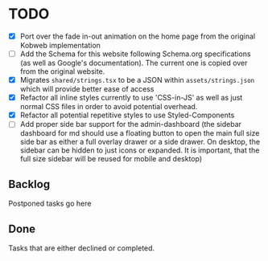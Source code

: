 # TODO

-   [x] Port over the fade in-out animation on the home page from the original Kobweb implementation
-   [ ] Add the Schema for this website following Schema.org specifications (as well as Google's documentation). The current one is copied over from the original website.
-   [x] Migrates `shared/strings.tsx` to be a JSON within `assets/strings.json` which will provide better ease of access
-   [x] Refactor all inline styles currently to use 'CSS-in-JS' as well as just normal CSS files in order to avoid potential overhead.
-   [x] Refactor all potential repetitive styles to use Styled-Components
-   [ ] Add proper side bar support for the admin-dashboard (the sidebar dashboard for md should use a floating button to open the main full size side bar as either a full overlay drawer or a side drawer. On desktop, the sidebar can be hidden to just icons or expanded. It is important, that the full size sidebar will be reused for mobile and desktop)

## Backlog

Postponed tasks go here

## Done

Tasks that are either declined or completed.
